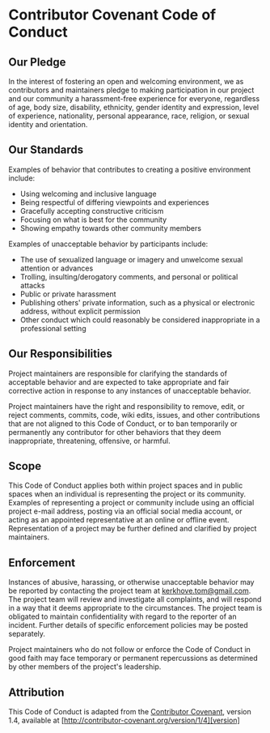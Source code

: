 # Contributor Covenant Code of Conduct

## Our Pledge

In the interest of fostering an open and welcoming environment, we as contributors
and maintainers pledge to making participation in our project and our community
a harassment-free experience for everyone, regardless of age, body size, disability,
ethnicity, gender identity and expression, level of experience, nationality, personal
appearance, race, religion, or sexual identity and orientation.

## Our Standards

Examples of behavior that contributes to creating a positive environment include:

* Using welcoming and inclusive language
* Being respectful of differing viewpoints and experiences
* Gracefully accepting constructive criticism
* Focusing on what is best for the community
* Showing empathy towards other community members

Examples of unacceptable behavior by participants include:

* The use of sexualized language or imagery and unwelcome sexual attention or advances
* Trolling, insulting/derogatory comments, and personal or political attacks
* Public or private harassment
* Publishing others' private information, such as a physical or electronic address,
  without explicit permission
* Other conduct which could reasonably be considered inappropriate in a professional
  setting

## Our Responsibilities

Project maintainers are responsible for clarifying the standards of acceptable behavior
and are expected to take appropriate and fair corrective action in response to any
instances of unacceptable behavior.

Project maintainers have the right and responsibility to remove, edit, or reject
comments, commits, code, wiki edits, issues, and other contributions that are not
aligned to this Code of Conduct, or to ban temporarily or permanently any contributor
for other behaviors that they deem inappropriate, threatening, offensive, or harmful.

## Scope

This Code of Conduct applies both within project spaces and in public spaces when
an individual is representing the project or its community. Examples of representing
a project or community include using an official project e-mail address, posting
via an official social media account, or acting as an appointed representative at
an online or offline event. Representation of a project may be further defined and
clarified by project maintainers.

## Enforcement

Instances of abusive, harassing, or otherwise unacceptable behavior may be reported
by contacting the project team at kerkhove.tom@gmail.com. The project team will
review and investigate all complaints, and will respond in a way that it deems
appropriate to the circumstances. The project team is obligated to maintain confidentiality
with regard to the reporter of an incident. Further details of specific enforcement
policies may be posted separately.

Project maintainers who do not follow or enforce the Code of Conduct in good faith
may face temporary or permanent repercussions as determined by other members of
the project's leadership.

## Attribution

This Code of Conduct is adapted from the [Contributor Covenant][homepage], version
1.4, available at [http://contributor-covenant.org/version/1/4][version]

[homepage]: http://contributor-covenant.org
[version]: http://contributor-covenant.org/version/1/4/
